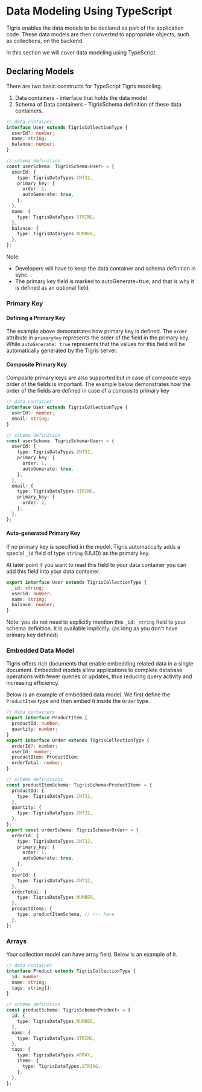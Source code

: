 # Data Modeling Using TypeScript

Tigris enables the data models to be declared as part of the
application code. These data models are then converted to appropriate
objects, such as collections, on the backend.

In this section we will cover data modeling using TypeScript.

## Declaring Models

There are two basic constructs for TypeScript Tigris modeling.

1. Data containers - interface that holds the data model
2. Schema of Data containers - TigrisSchema definition of these data containers.

```typescript
// data container
interface User extends TigrisCollectionType {
  userId?: number;
  name: string;
  balance: number;
}

// schema definition
const userSchema: TigrisSchema<User> = {
  userId: {
    type: TigrisDataTypes.INT32,
    primary_key: {
      order: 1,
      autoGenerate: true,
    },
  },
  name: {
    type: TigrisDataTypes.STRING,
  },
  balance: {
    type: TigrisDataTypes.NUMBER,
  },
};
```

Note:

- Developers will have to keep the data container and schema definition in
  sync.
- The primary key field is marked to autoGenerate=true, and that is why it
  is defined as an optional field.

### Primary Key

#### Defining a Primary Key

The example above demonstrates how primary key is defined. The `order`
attribute in `primaryKey` represents the order of the field in the primary key.
While `autoGenerate: true` represents that the values for this field will be
automatically generated by the Tigris server.

#### Composite Primary Key

Composite primary keys are also supported but in case of composite keys
order of the fields is important. The example below demonstrates
how the order of the fields are defined in case of a composite primary key

```typescript
// data container
interface User extends TigrisCollectionType {
  userId?: number;
  email: string;
}

// schema definition
const userSchema: TigrisSchema<User> = {
  userId: {
    type: TigrisDataTypes.INT32,
    primary_key: {
      order: 1,
      autoGenerate: true,
    },
  },
  email: {
    type: TigrisDataTypes.STRING,
    primary_key: {
      order: 2,
    },
  },
};
```

#### Auto-generated Primary Key

If no primary key is specified in the model, Tigris automatically adds a
special `_id` field of type `string` (UUID) as the primary key.

At later point if you want to read this field to your data container you can
add this field into your data container.

```typescript
export interface User extends TigrisCollectionType {
  _id: string;
  userId: number;
  name: string;
  balance: number;
}
```

Note: you do not need to explicitly mention this `_id: string` field to your
schema definition. It is available implicitly. (as long as you don't have
primary key defined)

### Embedded Data Model

Tigris offers rich documents that enable embedding related data in a single
document. Embedded models allow applications to complete database operations
with fewer queries or updates, thus reducing query activity and increasing
efficiency.

Below is an example of embedded data model. We first define the `ProductItem`
type and then embed it inside the `Order` type.

```typescript
// data containers
export interface ProductItem {
  productId: number;
  quantity: number;
}
export interface Order extends TigrisCollectionType {
  orderId?: number;
  userId: number;
  productItem: ProductItem;
  orderTotal: number;
}

// schema definitions
const productItemSchema: TigrisSchema<ProductItem> = {
  productId: {
    type: TigrisDataTypes.INT32,
  },
  quantity: {
    type: TigrisDataTypes.INT32,
  },
};
export const orderSchema: TigrisSchema<Order> = {
  orderId: {
    type: TigrisDataTypes.INT32,
    primary_key: {
      order: 1,
      autoGenerate: true,
    },
  },
  userId: {
    type: TigrisDataTypes.INT32,
  },
  orderTotal: {
    type: TigrisDataTypes.NUMBER,
  },
  productItems: {
    type: productItemSchema, // <-- here
  },
};
```

### Arrays

Your collection model can have array field. Below is an example of it.

```typescript
// data container
interface Product extends TigrisCollectionType {
  id: number;
  name: string;
  tags: string[];
}

// schema definition
const productSchema: TigrisSchema<Product> = {
  id: {
    type: TigrisDataTypes.NUMBER,
  },
  name: {
    type: TigrisDataTypes.STRING,
  },
  tags: {
    type: TigrisDataTypes.ARRAY,
    items: {
      type: TigrisDataTypes.STRING,
    },
  },
};
```
